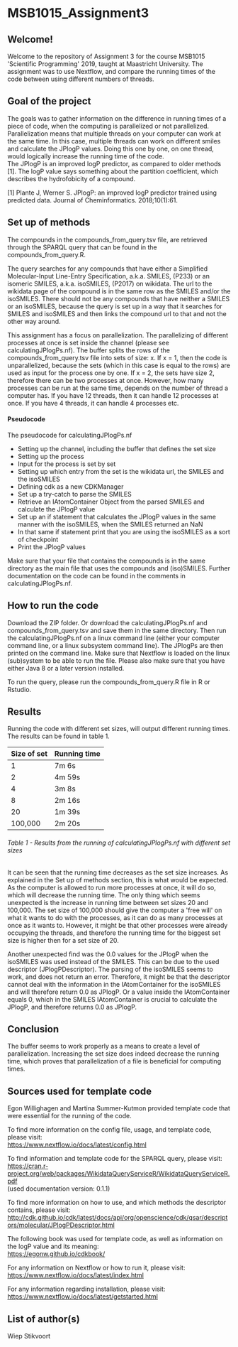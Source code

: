# MSB1015_Assignment3
## Welcome!
Welcome to the repository of Assignment 3 for the course MSB1015 'Scientific Programming' 2019, taught at Maastricht University. The assignment was to use Nextflow, and compare the running times of the code between using different numbers of threads.

## Goal of the project
The goals was to gather information on the difference in running times of a piece of code, when the computing is parallelized or not parallelized. Parallelization means that multiple threads on your computer can work at the same time. In this case, multiple threads can work on different smiles and calculate the JPlogP values. Doing this one by one, on one thread, would logically increase the running time of the code.  
The JPlogP is an improved logP predictor, as compared to older methods [1]. The logP value says something about the partition coefficient, which describes the hydrofobicity of a compound. 

[1] Plante J, Werner S. JPlogP: an improved logP predictor trained using predicted data. Journal of Cheminformatics. 2018;10(1):61.

## Set up of methods
The compounds in the compounds_from_query.tsv file, are retrieved through the SPARQL query that can be found in the compounds_from_query.R. 

The query searches for any compounds that have either a Simplified Molecular-Input Line-Entry Specification, a.k.a. SMILES, (P233) or an isomeric SMILES, a.k.a. isoSMILES, (P2017) on wikidata. The url to the wikidata page of the compound is in the same row as the SMILES and/or the isoSMILES. There should not be any compounds that have neither a SMILES or an isoSMILES, because the query is set up in a way that it searches for SMILES and isoSMILES and then links the compound url to that and not the other way around.  

This assignment has a focus on parallelization. The parallelizing of different processes at once is set inside the channel (please see calculatingJPlogPs.nf). The buffer splits the rows of the compounds_from_query.tsv file into sets of size: x. If x = 1, then the code is unparallelized, because the sets (which in this case is equal to the rows) are used as input for the process one by one. If x = 2, the sets have size 2, therefore there can be two processes at once. However, how many processes can be run at the same time, depends on the number of thread a computer has. If you have 12 threads, then it can handle 12 processes at once. If you have 4 threads, it can handle 4 processes etc.  

#### Pseudocode 
The pseudocode for calculatingJPlogPs.nf
- Setting up the channel, including the buffer that defines the set size
- Setting up the process
- Input for the process is set by set
- Setting up which entry from the set is the wikidata url, the SMILES and the isoSMILES
- Defining cdk as a new CDKManager
- Set up a try-catch to parse the SMILES
- Retrieve an IAtomContainer Object from the parsed SMILES and calculate the JPlogP value
- Set up an if statement that calculates the JPlogP values in the same manner with the isoSMILES, when the SMILES returned an NaN
- In that same if statement print that you are using the isoSMILES as a sort of checkpoint
- Print the JPlogP values

Make sure that your file that contains the compounds is in the same directory as the main file that uses the compounds and (iso)SMILES. 
Further documentation on the code can be found in the comments in calculatingJPlogPs.nf. 

## How to run the code
Download the ZIP folder. Or download the calculatingJPlogPs.nf and compounds_from_query.tsv and save them in the same directory. Then run the calculatingJPlogPs.nf on a linux command line (either your computer command line, or a linux subsystem command line). The JPlogPs are then printed on the command line. Make sure that Nextflow is loaded on the linux (sub)system to be able to run the file. Please also make sure that you have either Java 8 or a later version installed.  

To run the query, please run the compounds_from_query.R file in R or Rstudio. 

## Results
Running the code with different set sizes, will output different running times. The results can be found in table 1.

| Size of set | Running time |
|-------------|--------------|
| 1           | 7m 6s        |
| 2           | 4m 59s       |
| 4           | 3m 8s        |
| 8           | 2m 16s       |
| 20          | 1m 39s       |
| 100,000     | 2m 20s       |
###### Table 1 - Results from the running of calculatingJPlogPs.nf with different set sizes

It can be seen that the running time decreases as the set size increases. As explained in the Set up of methods section, this is what would be expected. As the computer is allowed to run more processes at once, it will do so, which will decrease the running time. The only thing which seems unexpected is the increase in running time between set sizes 20 and 100,000. The set size of 100,000 should give the computer a 'free will' on what it wants to do with the processes, as it can do as many processes at once as it wants to. However, it might be that other processes were already occupying the threads, and therefore the running time for the biggest set size is higher then for a set size of 20.  
  
Another unexpected find was the 0.0 values for the JPlogP when the isoSMILES was used instead of the SMILES. This can be due to the used descriptor (JPlogPDescriptor). The parsing of the isoSMILES seems to work, and does not return an error. Therefore, it might be that the descriptor cannot deal with the information in the IAtomContainer for the isoSMILES and will therefore return 0.0 as JPlogP. Or a value inside the IAtomContainer equals 0, which in the SMILES IAtomContainer is crucial to calculate the JPlogP, and therefore returns 0.0 as JPlogP. 

## Conclusion
The buffer seems to work properly as a means to create a level of parallelization. Increasing the set size does indeed decrease the running time, which proves that parallelization of a file is beneficial for computing times. 

## Sources used for template code
Egon Willighagen and Martina Summer-Kutmon provided template code that were essential for the running of the code.

To find more information on the config file, usage, and template code, please visit:  
https://www.nextflow.io/docs/latest/config.html

To find information and template code for the SPARQL query, please visit:  
https://cran.r-project.org/web/packages/WikidataQueryServiceR/WikidataQueryServiceR.pdf  
(used documentation version: 0.1.1)

To find more information on how to use, and which methods the descriptor contains, please visit:  
http://cdk.github.io/cdk/latest/docs/api/org/openscience/cdk/qsar/descriptors/molecular/JPlogPDescriptor.html

The following book was used for template code, as well as information on the logP value and its meaning:  
https://egonw.github.io/cdkbook/

For any information on Nextflow or how to run it, please visit:  
https://www.nextflow.io/docs/latest/index.html

For any information regarding installation, please visit:  
https://www.nextflow.io/docs/latest/getstarted.html

## List of author(s)
Wiep Stikvoort
